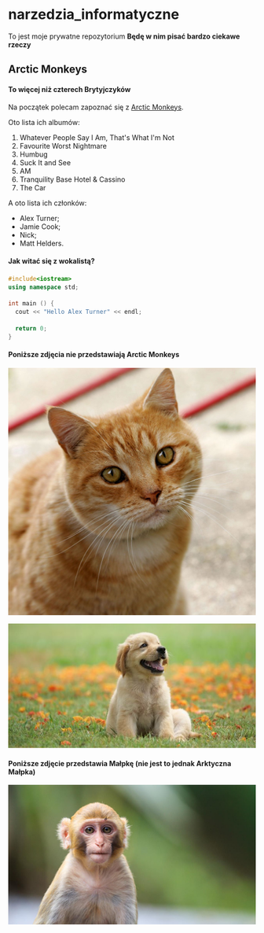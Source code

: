 # narzedzia_informatyczne
To jest moje prywatne repozytorium
**Będę w nim pisać bardzo ciekawe rzeczy**

## Arctic Monkeys
#### To więcej niż czterech Brytyjczyków

Na początek polecam zapoznać się z [Arctic Monkeys](https://arcticmonkeys.com/).

Oto lista ich albumów:
1. Whatever People Say I Am, That's What I'm Not
2. Favourite Worst Nightmare
3. Humbug
4. Suck It and See
5. AM
6. Tranquility Base Hotel & Cassino
7. The Car

A oto lista ich członków:
- Alex Turner;
- Jamie Cook;
- Nick;
- Matt Helders.


#### Jak witać się z wokalistą?

```C++
#include<iostream>
using namespace std;
  
int main () {
  cout << "Hello Alex Turner" << endl;
  
  return 0;
}
```
#### Poniższe zdjęcia nie przedstawiają Arctic Monkeys

![To jest kot](animals/cat.jpg)

![To jest pies](animals/dog.jpg)

#### Poniższe zdjęcie przedstawia Małpkę (nie jest to jednak Arktyczna Małpka)
![To prawie jest Arktyczna Małpka](animals/Monkey.jpg)


